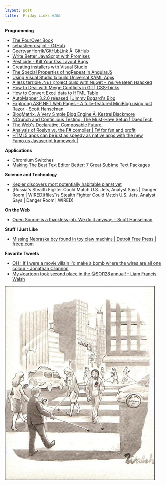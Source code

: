 ```yaml
---
layout: post
title:  Friday Links #300
---
```

**Programming**

  * [The PourOver Book](http://newsdev.github.io/pourover/?utm_source=javascriptweekly&utm_medium=email)
  * [sebastienros/jint - GitHub](https://github.com/sebastienros/jint?utm_source=javascriptweekly&utm_medium=email)
  * [GeertvanHorrik/GitHubLink Â· GitHub](https://github.com/GeertvanHorrik/GitHubLink)
  * [Write Better JavaScript with Promises](http://davidwalsh.name/write-javascript-promises?utm_source=javascriptweekly&utm_medium=email)
  * [Pesticide - Kill Your Css Layout Bugs](http://pesticide.io/?utm_source=html5weekly&utm_medium=email)
  * [Creating installers with Visual Studio](http://blogs.msdn.com/b/bharry/archive/2014/04/18/creating-installers-with-visual-studio.aspx)
  * [The Special Properties of ngRepeat In AngularJS](http://odetocode.com/blogs/scott/archive/2014/04/17/the-special-properties-of-ngrepeat-in-angularjs.aspx)
  * [Using Visual Studio to build Universal XAML Apps](http://blogs.msdn.com/b/visualstudio/archive/2014/04/14/using-visual-studio-to-build-universal-xaml-apps.aspx)
  * [A less terrible .NET project build with NuGet - You've Been Haacked](http://haacked.com/archive/2014/04/15/nuget-build-dependencies/)
  * [How to Deal with Merge Conflicts in Git | CSS-Tricks](http://css-tricks.com/deal-merge-conflicts-git/)
  * [How to Convert Excel data to HTML Table](http://www.labnol.org/internet/tools/convert-excel-data-to-html-table/6119/#html)
  * [AutoMapper 3.2.0 released | Jimmy Bogard's Blog](http://lostechies.com/jimmybogard/2014/04/15/automapper-3-2-0-released/)
  * [Exploring ASP.NET Web Pages - A fully-featured MiniBlog using just Razor - Scott Hanselman](http://www.hanselman.com/blog/ExploringASPNETWebPagesAFullyfeaturedMiniBlogUsingJustRazor.aspx)
  * [BlogMatrix. A Very Simple Blog Engine Â· Kestrel Blackmore](http://www.kestrelblackmore.com/projects/blogmatrix)
  * [NCrunch and Continuous Testing: The Must-Have Setup | DaedTech](http://www.daedtech.com/ncrunch-and-continuous-testing-the-must-have-setup)
  * [The Web's Declarative, Composable Future.](http://addyosmani.com/blog/the-webs-declarative-composable-future/?utm_source=html5weekly&utm_medium=email)
  * [Analysis of Roslyn vs. the F# compiler | F# for fun and profit](http://fsharpforfunandprofit.com/posts/roslyn-vs-fsharp-compiler/)
  * [HTML5 apps can be just as speedy as native apps with the new Famo.us Javascript framework |](http://venturebeat.com/2014/04/09/html5-apps-can-be-just-as-speedy-as-native-apps-with-the-new-famo-us-javascript-framework/?utm_source=html5weekly&utm_medium=email)

**Applications**

  * [Chromium Switches](http://kurtextrem.github.io/ChromiumFlags/?utm_source=html5weekly&utm_medium=email)
  * [Making The Best Text Editor Better: 7 Great Sublime Text Packages](http://www.makeuseof.com/tag/making-best-text-editor-better-7-great-sublime-text-packages/)

**Science and Technology**

  * [Kepler discovers most potentially habitable planet yet](http://www.gizmag.com/kepler-186f/31702/)
  * [Russia's Stealth Fighter Could Match U.S. Jets, Analyst Says | Danger Room | WIRED](file://\\s Stealth Fighter Could Match U.S. Jets, Analyst Says | Danger Room | WIRED)

**On the Web**

  * [Open Source is a thankless job. We do it anyway. - Scott Hanselman](http://www.hanselman.com/blog/OpenSourceIsAThanklessJobWeDoItAnyway.aspx)

**Stuff I Just Like**

  * [Missing Nebraska boy found in toy claw machine | Detroit Free Press | freep.com](http://www.freep.com/article/20140416/NEWS07/304160076/Missing-Nebraska-boy-found-in-toy-claw-machine)

**Favorite Tweets**

  * [OH : If I were a movie villain I'd make a bomb where the wires are all one colour - Jonathan Channon](https://twitter.com/jchannon/status/455434609258692609)
  * [My #cartoon took second place in the @SOI128 annual! - Liam Francis Walsh](https://twitter.com/liam_f_walsh/status/456767061515972608)

[![BlbDOO9CMAAtcek (Small)](/cdn/images/blog/Windows-Live-Writer/Friday-Links-300_1100E/BlbDOO9CMAAtcek%20(Small)_thumb.jpg)](/cdn/images/blog/Windows-Live-Writer/Friday-Links-300_1100E/BlbDOO9CMAAtcek%20(Small)_2.jpg)
